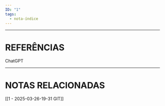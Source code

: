 ```yaml
---
ID: "1"
tags:
  - nota-índice
---
```

---
# REFERÊNCIAS

ChatGPT

---
# NOTAS RELACIONADAS
[[1 - 2025-03-26-19-31 GIT]]